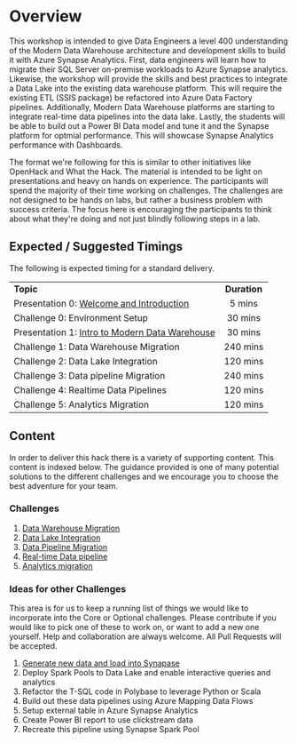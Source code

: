 # Overview

This workshop is intended to give Data Engineers a level 400 understanding of the Modern Data Warehouse architecture and development skills to build it with Azure Synapse Analytics.  First, data engineers will learn how to migrate their SQL Server on-premise workloads to Azure Synapse analytics.  Likewise, the workshop will provide the skills and best practices to integrate a Data Lake into the existing data warehouse platform.  This will require the existing ETL (SSIS package) be refactored into Azure Data Factory pipelines.  Additionally, Modern Data Warehouse platforms are starting to integrate real-time data pipelines into the data lake.  Lastly, the students will be able to build out a Power BI Data model and tune it and the Synapse platform for optmial performance.  This will showcase Synapse Analytics performance with Dashboards.

The format we're following for this is similar to other initiatives like OpenHack and What the Hack. The material is intended to be light on presentations and heavy on hands on experience. The participants will spend the majority of their time working on challenges. The challenges are not designed to be hands on labs, but rather a business problem with success criteria. The focus here is encouraging the participants to think about what they're doing and not just blindly following steps in a lab.

## Expected / Suggested Timings

The following is expected timing for a standard delivery.

|                                            |                                                                                                                                                       |
| ------------------------------------------ | :---------------------------------------------------------------------------------------------------------------------------------------------------: |
| **Topic** |  **Duration**  |
| Presentation 0:  [Welcome and Introduction](./MDWWTHIntro.pptx)  | 5 mins |
| Challenge 0: Environment Setup | 30 mins|
| Presentation 1: [Intro to Modern Data Warehouse](./MDWWTHIntro.pptx) | 30 mins|
| Challenge 1: Data Warehouse Migration | 240 mins |
| Challenge 2: Data Lake Integration | 120 mins |
| Challenge 3: Data pipeline Migration | 240 mins |
| Challenge 4: Realtime Data Pipelines | 120 mins |
| Challenge 5: Analytics Migration | 120 mins |

## Content

In order to deliver this hack there is a variety of supporting content.   This content is indexed below.  The guidance provided is one of many potential solutions to the different challenges and we encourage you to choose the best adventure for your team.

### Challenges
1.  [Data Warehouse Migration](./Solutions/Challenge1/readme.md)
2.  [Data Lake Integration](./Solutions/Challenge2/Readme.md)
3.  [Data Pipeline Migration](./Solutions/Challenge3/Readme.md)
4.  [Real-time Data pipeline](./Solutions/Challenge4/README.md)
5.  [Analytics migration](./Solutions/Challenge5/README.md)

### Ideas for other Challenges

This area is for us to keep a running list of things we would like to incorporate into the Core or Optional challenges.  Please contribute if you would like to pick one of these to work on, or want to add a new one yourself.  Help and collaboration are always welcome.  All Pull Requests will be accepted.

1. [Generate new data and load into Synapase](https://docs.microsoft.com/en-us/sql/samples/wide-world-importers-generate-data?view=sql-server-ver15)
1. Deploy Spark Pools to Data Lake and enable interactive queries and analytics
1. Refactor the T-SQL code in Polybase to leverage Python or Scala
1. Build out these data pipelines using Azure Mapping Data Flows
1. Setup external table in Azure Synapse Analytics
1. Create Power BI report to use clickstream data
1. Recreate this pipeline using Synapse Spark Pool
   